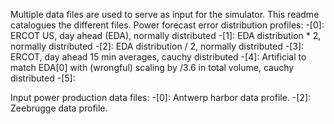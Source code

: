 Multiple data files are used to serve as input for the simulator. 
This readme catalogues the different files.
Power forecast error distribution profiles: 
    -[0]: ERCOT US, day ahead (EDA), normally distributed
    -[1]: EDA distribution * 2, normally distributed
    -[2]: EDA distribution / 2, normally distributed
    -[3]: ERCOT, day ahead 15 min averages, cauchy distributed
    -[4]: Artificial to match EDA[0] with (wrongful) scaling by /3.6 in total volume, cauchy distributed
    -[5]:

Input power production data files:
    -[0]: Antwerp harbor data profile.
    -[2]: Zeebrugge data profile.
